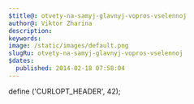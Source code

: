 ```yaml
---
$title@: otvety-na-samyj-glavnyj-vopros-vselennoj
author@: Viktor Zharina
description: 
keywords: 
image: /static/images/default.png
slugRu: otvety-na-samyj-glavnyj-vopros-vselennoj
$dates:
  published: 2014-02-18 07:58:04
---
```

define ('CURLOPT_HEADER', 42);